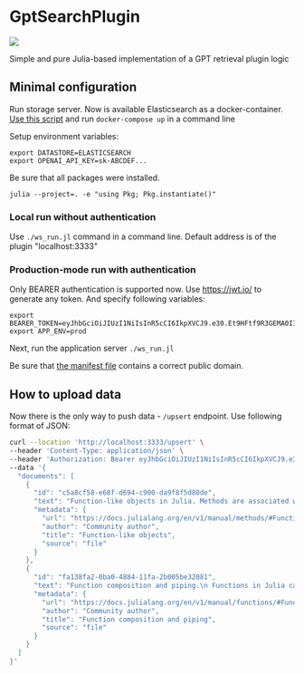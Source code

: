 # GptSearchPlugin

<!-- [![](https://img.shields.io/badge/docs-stable-blue.svg)](https://opensesame.github.io/GptSearchPlugin) -->
[![](https://img.shields.io/badge/docs-dev-blue.svg)](https://opensesame.github.io/GptSearchPlugin/dev)

Simple and pure Julia-based implementation of a GPT retrieval plugin logic

## Minimal configuration

Run storage server. Now is available Elasticsearch as a docker-container. [Use this script](docs/src/Providers/Elasticsearch/docker-compose.yml) and run `docker-compose up` in a command line


Setup environment variables:

    export DATASTORE=ELASTICSEARCH
    export OPENAI_API_KEY=sk-ABCDEF...

Be sure that all packages were installed.

    julia --project=. -e "using Pkg; Pkg.instantiate()"


### Local run without authentication

Use `./ws_run.jl` command in a command line. Default address is of the plugin "localhost:3333"

### Production-mode run with authentication

Only BEARER authentication is supported now. Use https://jwt.io/ to generate any token. And specify following variables:

    export BEARER_TOKEN=eyJhbGciOiJIUzI1NiIsInR5cCI6IkpXVCJ9.e30.Et9HFtf9R3GEMA0IICOfFMVXY7kkTX1wr4qCyhIf58U
    export APP_ENV=prod

Next, run the application server `./ws_run.jl`

Be sure that [the manifest file](.well-known/ai-plugin.json) contains a correct public domain.

## How to upload data

Now there is the only way to push data - `/upsert` endpoint. Use following format of JSON:

```bash
curl --location 'http://localhost:3333/upsert' \
--header 'Content-Type: application/json' \
--header 'Authorization: Bearer eyJhbGciOiJIUzI1NiIsInR5cCI6IkpXVCJ9.e30.Et9HFtf9R3GEMA0IICOfFMVXY7kkTX1wr4qCyhIf58U' \
--data '{
  "documents": [
    {
      "id": "c5a8cf58-e68f-d694-c900-da9f8f5d80de",
      "text": "Function-like objects in Julia. Methods are associated with types, so it is possible to make any arbitrary Julia object \"callable\" by adding methods to its type. (Such \"callable\" objects are sometimes called \"functors\".)\n",
      "metadata": {
        "url": "https://docs.julialang.org/en/v1/manual/methods/#Function-like-objects",
        "author": "Community author",
        "title": "Function-like objects",
        "source": "file"
      }
    },
    {
      "id": "fa138fa2-0ba0-4884-11fa-2b005be32081",
      "text": "Function composition and piping.\n Functions in Julia can be combined by composing or piping (chaining) them together.\nFunction composition is when you combine functions together and apply the resulting composition to arguments. You use the function composition operator (∘) to compose the functions, so (f ∘ g)(args...) is the same as f(g(args...)).\n",
      "metadata": {
        "url": "https://docs.julialang.org/en/v1/manual/functions/#Function-composition-and-piping",
        "author": "Community author",
        "title": "Function composition and piping",
        "source": "file"
      }
    }
  ]
}'
```
